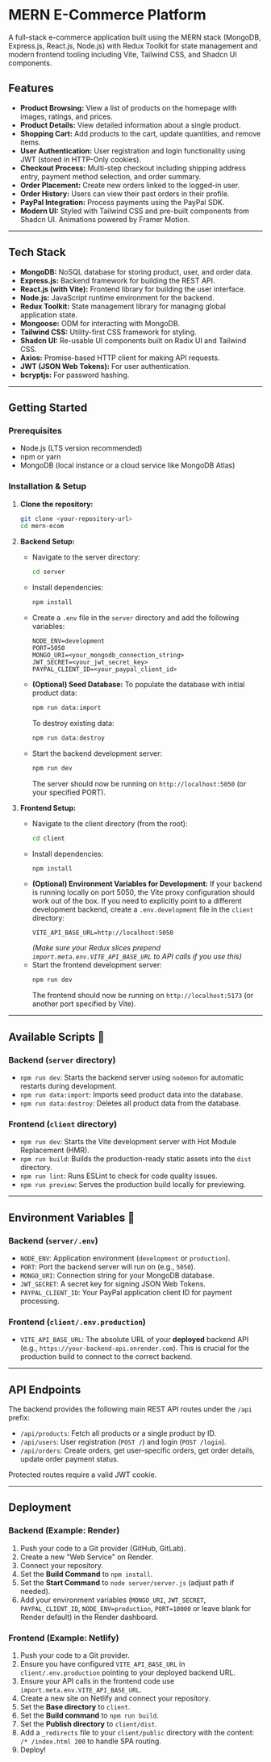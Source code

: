 # MERN E-Commerce Platform

A full-stack e-commerce application built using the MERN stack (MongoDB, Express.js, React.js, Node.js) with Redux Toolkit for state management and modern frontend tooling including Vite, Tailwind CSS, and Shadcn UI components.

## Features

* **Product Browsing:** View a list of products on the homepage with images, ratings, and prices.
* **Product Details:** View detailed information about a single product.
* **Shopping Cart:** Add products to the cart, update quantities, and remove items.
* **User Authentication:** User registration and login functionality using JWT (stored in HTTP-Only cookies).
* **Checkout Process:** Multi-step checkout including shipping address entry, payment method selection, and order summary.
* **Order Placement:** Create new orders linked to the logged-in user.
* **Order History:** Users can view their past orders in their profile.
* **PayPal Integration:** Process payments using the PayPal SDK.
* **Modern UI:** Styled with Tailwind CSS and pre-built components from Shadcn UI. Animations powered by Framer Motion.

---
## Tech Stack 

* **MongoDB:** NoSQL database for storing product, user, and order data.
* **Express.js:** Backend framework for building the REST API.
* **React.js (with Vite):** Frontend library for building the user interface.
* **Node.js:** JavaScript runtime environment for the backend.
* **Redux Toolkit:** State management library for managing global application state.
* **Mongoose:** ODM for interacting with MongoDB.
* **Tailwind CSS:** Utility-first CSS framework for styling.
* **Shadcn UI:** Re-usable UI components built on Radix UI and Tailwind CSS.
* **Axios:** Promise-based HTTP client for making API requests.
* **JWT (JSON Web Tokens):** For user authentication.
* **bcryptjs:** For password hashing.

---
## Getting Started 

### Prerequisites

* Node.js (LTS version recommended)
* npm or yarn
* MongoDB (local instance or a cloud service like MongoDB Atlas)

### Installation & Setup

1.  **Clone the repository:**
    ```bash
    git clone <your-repository-url>
    cd mern-ecom
    ```

2.  **Backend Setup:**
    * Navigate to the server directory:
        ```bash
        cd server
        ```
    * Install dependencies:
        ```bash
        npm install
        ```
    * Create a `.env` file in the `server` directory and add the following variables:
        ```env
        NODE_ENV=development
        PORT=5050
        MONGO_URI=<your_mongodb_connection_string>
        JWT_SECRET=<your_jwt_secret_key>
        PAYPAL_CLIENT_ID=<your_paypal_client_id>
        ```
    * **(Optional) Seed Database:** To populate the database with initial product data:
        ```bash
        npm run data:import
        ```
        To destroy existing data:
        ```bash
        npm run data:destroy
        ```
    * Start the backend development server:
        ```bash
        npm run dev
        ```
        The server should now be running on `http://localhost:5050` (or your specified PORT).

3.  **Frontend Setup:**
    * Navigate to the client directory (from the root):
        ```bash
        cd client
        ```
    * Install dependencies:
        ```bash
        npm install
        ```
    * **(Optional) Environment Variables for Development:** If your backend is running locally on port 5050, the Vite proxy configuration should work out of the box. If you need to explicitly point to a different development backend, create a `.env.development` file in the `client` directory:
        ```env
        VITE_API_BASE_URL=http://localhost:5050
        ```
        *(Make sure your Redux slices prepend `import.meta.env.VITE_API_BASE_URL` to API calls if you use this)*
    * Start the frontend development server:
        ```bash
        npm run dev
        ```
        The frontend should now be running on `http://localhost:5173` (or another port specified by Vite).

---
## Available Scripts 📜

### Backend (`server` directory)

* `npm run dev`: Starts the backend server using `nodemon` for automatic restarts during development.
* `npm run data:import`: Imports seed product data into the database.
* `npm run data:destroy`: Deletes all product data from the database.

### Frontend (`client` directory)

* `npm run dev`: Starts the Vite development server with Hot Module Replacement (HMR).
* `npm run build`: Builds the production-ready static assets into the `dist` directory.
* `npm run lint`: Runs ESLint to check for code quality issues.
* `npm run preview`: Serves the production build locally for previewing.

---
## Environment Variables 🔑

### Backend (`server/.env`)

* `NODE_ENV`: Application environment (`development` or `production`).
* `PORT`: Port the backend server will run on (e.g., `5050`).
* `MONGO_URI`: Connection string for your MongoDB database.
* `JWT_SECRET`: A secret key for signing JSON Web Tokens.
* `PAYPAL_CLIENT_ID`: Your PayPal application client ID for payment processing.

### Frontend (`client/.env.production`)

* `VITE_API_BASE_URL`: The absolute URL of your **deployed** backend API (e.g., `https://your-backend-api.onrender.com`). This is crucial for the production build to connect to the correct backend.

---
## API Endpoints 

The backend provides the following main REST API routes under the `/api` prefix:

* `/api/products`: Fetch all products or a single product by ID.
* `/api/users`: User registration (`POST /`) and login (`POST /login`).
* `/api/orders`: Create orders, get user-specific orders, get order details, update order payment status.

Protected routes require a valid JWT cookie.

---
## Deployment 

### Backend (Example: Render)

1.  Push your code to a Git provider (GitHub, GitLab).
2.  Create a new "Web Service" on Render.
3.  Connect your repository.
4.  Set the **Build Command** to `npm install`.
5.  Set the **Start Command** to `node server/server.js` (adjust path if needed).
6.  Add your environment variables (`MONGO_URI`, `JWT_SECRET`, `PAYPAL_CLIENT_ID`, `NODE_ENV=production`, `PORT=10000` or leave blank for Render default) in the Render dashboard.

### Frontend (Example: Netlify)

1.  Push your code to a Git provider.
2.  Ensure you have configured `VITE_API_BASE_URL` in `client/.env.production` pointing to your deployed backend URL.
3.  Ensure your API calls in the frontend code use `import.meta.env.VITE_API_BASE_URL`.
4.  Create a new site on Netlify and connect your repository.
5.  Set the **Base directory** to `client`.
6.  Set the **Build command** to `npm run build`.
7.  Set the **Publish directory** to `client/dist`.
8.  Add a `_redirects` file to your `client/public` directory with the content: `/* /index.html 200` to handle SPA routing.
9.  Deploy!
